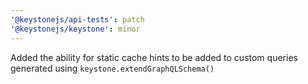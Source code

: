 ```yaml
---
'@keystonejs/api-tests': patch
'@keystonejs/keystone': minor
---
```


Added the ability for  static cache hints to be added to custom queries generated using `keystone.extendGraphQLSchema()`
